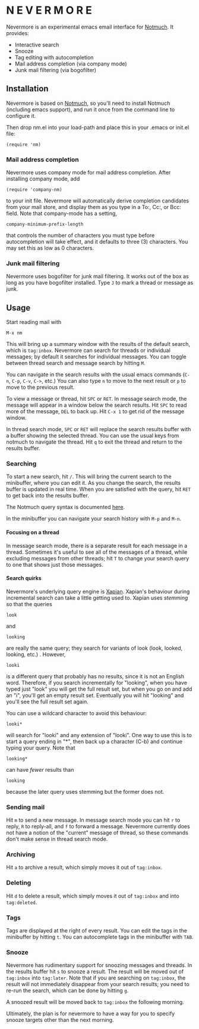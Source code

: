 # N E V E R M O R E

Nevermore is an experimental emacs email interface for [Notmuch][].
It provides:

* Interactive search
* Snooze 
* Tag editing with autocompletion
* Mail address completion (via company mode)
* Junk mail filtering (via bogofilter)

## Installation

Nevermore is based on [Notmuch][], so you'll need to install Notmuch
(including emacs support), and run it once from the command line to
configure it.

Then drop nm.el into your load-path and place this in your .emacs or
init.el file:

    (require 'nm)

### Mail address completion

Nevermore uses company mode for mail address completion.  After
installing company mode, add

    (require 'company-nm)

to your init file.  Nevermore will automatically derive completion
candidates from your mail store, and display them as you type in a
To:, Cc:, or Bcc: field.  Note that company-mode has a setting,

    company-minimum-prefix-length

that controls the number of characters you must type before
autocompletion will take effect, and it defaults to three (3)
characters.  You may set this as low as 0 characters.

### Junk mail filtering

Nevermore uses bogofilter for junk mail filtering.  It works out of
the box as long as you have bogofilter installed.  Type `J` to mark a
thread or message as junk.

## Usage

Start reading mail with

    M-x nm

This will bring up a summary window with the results of the default
search, which is `tag:inbox`.  Nevermore can search for threads or
individual messages; by default it searches for individual messages.
You can toggle between thread search and message search by hitting
`M`.

You can navigate in the search results with the usual emacs commands
(`C-n`, `C-p`, `C-v`, `C->`, etc.)  You can also type `n` to move to
the next result or `p` to move to the previous result.

To view a message or thread, hit `SPC` or `RET`.  In message search
mode, the message will appear in a window below the search results.
Hit `SPC` to read more of the message, `DEL` to back up.  Hit `C-x 1`
to get rid of the message window.

In thread search mode, `SPC` or `RET` will replace the search results
buffer with a buffer showing the selected thread.  You can use the
usual keys from notmuch to navigate the thread.  Hit `q` to exit the
thread and return to the results buffer.

### Searching

To start a new search, hit `/`.  This will bring the current search to
the minibuffer, where you can edit it.  As you change the search, the
results buffer is updated in real time.  When you are satisfied with
the query, hit `RET` to get back into the results buffer.

The Notmuch query syntax is documented [here][syntax].

In the minibuffer you can navigate your search history with `M-p` and
`M-n`.

#### Focusing on a thread

In message search mode, there is a separate result for each message in
a thread.  Sometimes it's useful to see all of the messages of a
thread, while excluding messages from other threads; hit `T` to change
your search query to one that shows just those messages.

#### Search quirks

Nevermore's underlying query engine is [Xapian][].  Xapian's behaviour
during incremental search can take a little getting used to.  Xapian
uses *stemming* so that the queries

    look

and

    looking

are really the same query; they search for variants of look (look,
looked, looking, etc.) .  However,

    looki

is a different query that probably has no results, since it is not an
English word.  Therefore, if you search incrementally for "looking",
when you have typed just "look" you will get the full result set, but
when you go on and add an "i", you'll get an empty result set.
Eventually you will hit "looking" and you'll see the full result set
again.

You can use a wildcard character to avoid this behaviour:

    looki*

will search for "looki" and any extension of "looki".  One way to use
this is to start a query ending in "*", then back up a character
(C-b) and continue typing your query.  Note that

    looking*

can have *fewer* results than

    looking

because the later query uses stemming but the former does not.

### Sending mail

Hit `m` to send a new message.  In message search mode you can hit `r`
to reply, `R` to reply-all, and `f` to forward a message.  Nevermore
currently does not have a notion of the "current" message of thread,
so these commands don't make sense in thread search mode.

### Archiving

Hit `a` to archive a result, which simply moves it out of `tag:inbox`.

### Deleting

Hit `d` to delete a result, which simply moves it out of `tag:inbox`
and into `tag:deleted`.

### Tags

Tags are displayed at the right of every result.  You can edit the
tags in the minibuffer by hitting `t`.  You can autocomplete tags in
the minibuffer with `TAB`.

### Snooze

Nevermore has rudimentary support for snoozing messages and threads.
In the results buffer hit `s` to snooze a result.  The result will be
moved out of `tag:inbox` into `tag:later`.  Note that if you are
searching on `tag:inbox`, the result will not immediately disappear
from your search results; you need to re-run the search, which can be done by hitting `g`.

A snoozed result will be moved back to `tag:inbox` the following
morning.

Ultimately, the plan is for nevermore to have a way for you to specify
snooze targets other than the next morning.

[Notmuch]: http://notmuchmail.org/
[Xapian]: http://xapian.org/
[syntax]: http://notmuchmail.org/manpages/notmuch-search-terms-7/
